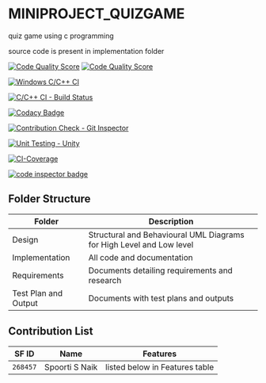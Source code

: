 # MINIPROJECT_QUIZGAME
quiz game using c programming


source code is present in implementation folder


[![Code Quality Score](https://www.code-inspector.com/project/24689/score/svg)](<https://frontend.code-inspector.com/public/project/24689/MINIPROJECT_QUIZGAME/dashboard>)
[![Code Quality Score](https://www.code-inspector.com/project/24689/status/svg)](<https://frontend.code-inspector.com/public/project/24689/MINIPROJECT_QUIZGAME/dashboard>)


[![Windows C/C++ CI](https://github.com/spoortinaik99/MINIPROJECT_QUIZGAME/actions/workflows/main.yml/badge.svg)](https://github.com/spoortinaik99/MINIPROJECT_QUIZGAME/actions/workflows/main.yml)

[![C/C++ CI - Build Status](https://github.com/spoortinaik99/MINIPROJECT_QUIZGAME/actions/workflows/linux_build.yml/badge.svg)](https://github.com/spoortinaik99/MINIPROJECT_QUIZGAME/actions/workflows/linux_build.yml)


[![Codacy Badge](https://app.codacy.com/project/badge/Grade/8ecdc642a3334ea197c62e5dec46e02a)](https://www.codacy.com/gh/spoortinaik99/MINIPROJECT_QUIZGAME/dashboard?utm_source=github.com&amp;utm_medium=referral&amp;utm_content=spoortinaik99/MINIPROJECT_QUIZGAME&amp;utm_campaign=Badge_Grade)

[![Contribution Check - Git Inspector](https://github.com/spoortinaik99/MINIPROJECT_QUIZGAME/actions/workflows/git_inspector.yml/badge.svg)](https://github.com/spoortinaik99/MINIPROJECT_QUIZGAME/actions/workflows/git_inspector.yml)


[![Unit Testing - Unity](https://github.com/spoortinaik99/MINIPROJECT_QUIZGAME/actions/workflows/unity.yml/badge.svg)](https://github.com/spoortinaik99/MINIPROJECT_QUIZGAME/actions/workflows/unity.yml)

[![CI-Coverage](https://github.com/spoortinaik99/MINIPROJECT_QUIZGAME/actions/workflows/code_coverage.yml/badge.svg)](https://github.com/spoortinaik99/MINIPROJECT_QUIZGAME/actions/workflows/code_coverage.yml)


<a href="https://frontend.code-inspector.com/public/user/github/spoortinaik99">
   <img src="https://code-inspector.com/public/badge/user/github/spoortinaik99?style=light" alt="code inspector badge" />
</a>



## Folder Structure

| Folder  | Description  |
|--- |--- |
| Design |  Structural and Behavioural UML Diagrams for High Level and Low level |
| Implementation | All code and documentation |
| Requirements | Documents detailing requirements and research |
| Test Plan and Output | Documents with test plans and outputs |



## Contribution List

| SF ID  | Name          | Features                       | 
|---     |---            |---                             |
| `268457`| Spoorti S Naik  | listed below in Features table |      
